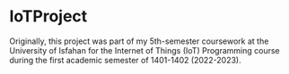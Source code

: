 # IoTProject
Originally, this project was part of my 5th-semester coursework at the University of Isfahan for the Internet of Things (IoT) Programming course during the first academic semester of 1401-1402 (2022-2023).
